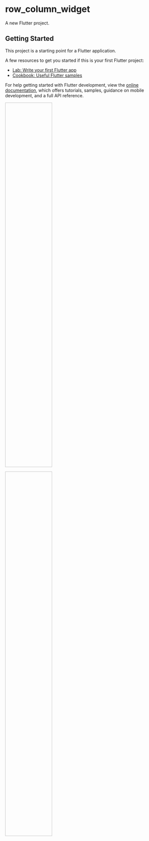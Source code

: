 # row_column_widget

A new Flutter project.

## Getting Started

This project is a starting point for a Flutter application.

A few resources to get you started if this is your first Flutter project:

- [Lab: Write your first Flutter app](https://docs.flutter.dev/get-started/codelab)
- [Cookbook: Useful Flutter samples](https://docs.flutter.dev/cookbook)

For help getting started with Flutter development, view the
[online documentation](https://docs.flutter.dev/), which offers tutorials,
samples, guidance on mobile development, and a full API reference.

<p>
<img scr = "https://user-images.githubusercontent.com/119835214/217469631-525c60fc-555f-4d71-9243-ba2863babda9.JPG " height = "30%" width="30%" >
</p>
<p>
<img scr = "https://user-images.githubusercontent.com/119835214/217469856-8f0f68a2-68f9-4e22-b9b5-dece19490183.JPG  " height = "30%" width="30%" >
</p>
